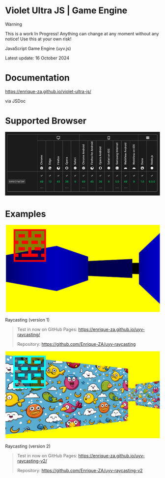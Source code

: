 # Violet Ultra JS | Game Engine

> [!WARNING]
> This is a work In Progress! Anything can change at any moment without any notice! Use this at your own risk!

JavaScript Game Engine (uyv.js)

Latest update: 16 October 2024


# Documentation

https://enrique-za.github.io/violet-ultra-js/ 

via JSDoc


# Supported Browser

![screenshot](./browser.png)

# Examples

![screenshot](./screenshot.png)

Raycasting (version 1)

> Test in now on GitHub Pages: https://enrique-za.github.io/uyv-raycasting/
> 
> Repository: https://github.com/Enrique-ZA/uyv-raycasting

![screenshot](./screenshotA.png)

Raycasting (version 2)

> Test in now on GitHub Pages: https://enrique-za.github.io/uyv-raycasting-v2/
> 
> Repository: https://github.com/Enrique-ZA/uyv-raycasting-v2
